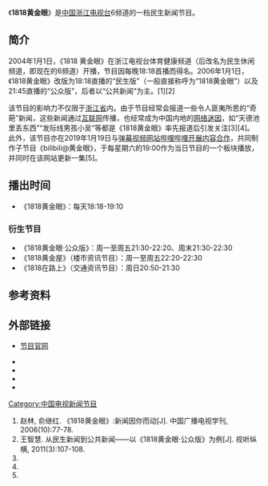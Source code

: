 《**1818黄金眼**》是[中国](https://zh.wikipedia.org/wiki/中华人民共和国 "wikilink")[浙江电视台](https://zh.wikipedia.org/wiki/浙江电视台 "wikilink")6频道的一档民生新闻节目。

## 简介

2004年1月1日，《1818 黄金眼》在浙江电视台体育健康频道（后改名为民生休闲频道，即现在的6频道）开播，节目因每晚18:18首播而得名。2006年1月1日，《1818黄金眼》改版为18:18直播的“民生版”（一般直接称呼为“1818黄金眼”）以及21:45直播的“公众版”，后者以“公共新闻”为主。\[1\]\[2\]

该节目的影响力不仅限于[浙江省](../Page/浙江省.md "wikilink")内。由于节目经常会报道一些令人匪夷所思的“奇葩”新闻，这些新闻通过[互联网](../Page/互联网.md "wikilink")传播，也经常成为中国内地的[网络迷因](https://zh.wikipedia.org/wiki/网络迷因 "wikilink")，如“天德池里丢东西”“发际线男孩小吴”等都是《1818黄金眼》率先报道后引发关注\[3\]\[4\]。此外，该节目亦在2019年1月19日与[弹幕视频网站](https://zh.wikipedia.org/wiki/弹幕 "wikilink")[哔哩哔哩开展内容合作](https://zh.wikipedia.org/wiki/哔哩哔哩 "wikilink")，共同制作子节目《bilibili@黄金眼》，于每星期六的19:00作为当日节目的一个板块播放，并同时在该网站更新一集\[5\]。

## 播出时间

  - 《1818黄金眼》：每天18:18-19:10

### 衍生节目

  - 《1818黄金眼·公众版》：周一至周五21:30-22:20、周末21:30-22:30
  - 《1818黄金屋》（楼市资讯节目）：周一至周五22:20-22:30
  - 《1818在路上》（交通资讯节目）：周日20:50-21:30

## 参考资料

## 外部链接

  - [节目官网](http://www.cztv.com/videos/1818hjy)

  -
  -
  -
  -
[Category:中国电视新闻节目](https://zh.wikipedia.org/wiki/Category:中国电视新闻节目 "wikilink")

1.  赵林, 俞继红. 《1818黄金眼》:新闻因你而动\[J\]. 中国广播电视学刊, 2006(10):77-78.
2.  王智慧. 从民生新闻到公共新闻——以《1818黄金眼·公众版》为例\[J\]. 视听纵横, 2011(3):107-108.
3.
4.
5.